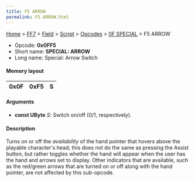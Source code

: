```yaml
---
title: F5 ARROW
permalink: F5 ARROW.html
---
```


[Home](../../../../../Main%20Page.md) > [FF7](../../../../../FF7.md) > [Field](../../../../Field.md) > [Script](../../../Script.md) > [Opcodes](../../Opcodes.md) > [0F SPECIAL](../0F%20SPECIAL.md) > F5 ARROW

-   Opcode: **0x0FF5**
-   Short name: **SPECIAL: ARROW**
-   Long name: Special: Arrow Switch

#### Memory layout

| 0x0F | 0xF5 | S   |
|------|------|-----|

#### Arguments

-   **const UByte** *S*: Switch on/off (0/1, respectively).

#### Description

Turns on or off the *availability* of the hand pointer that hovers above
the playable character's head; this does not do the same as pressing the
Assist button, but rather toggles whether the hand will appear when the
user has the hand and arrows set to display. Other indicators that are
available, such as the red/green arrows that are turned on or off along
with the hand pointer, are not affected by this sub-opcode.
